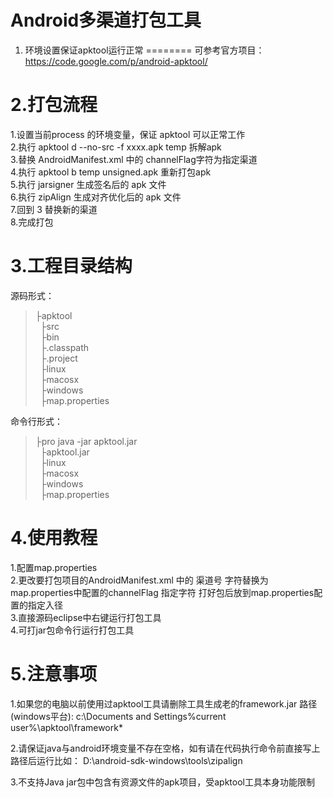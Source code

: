 Android多渠道打包工具
========

1. 环境设置保证apktool运行正常
========
可参考官方项目：https://code.google.com/p/android-apktool/

2.打包流程
========
1.设置当前process 的环境变量，保证 apktool 可以正常工作<br />
2.执行 apktool d --no-src -f xxxx.apk temp 拆解apk<br />
3.替换 AndroidManifest.xml 中的 channelFlag字符为指定渠道<br />
4.执行 apktool b temp unsigned.apk 重新打包apk<br />
5.执行 jarsigner 生成签名后的 apk 文件<br />
6.执行 zipAlign 生成对齐优化后的 apk 文件<br />
7.回到 3 替换新的渠道<br />
8.完成打包<br />


3.工程目录结构
========
源码形式：<br />

> ├apktool<br />
> &nbsp;&nbsp;├src<br />
> &nbsp;&nbsp;├bin<br />
> &nbsp;&nbsp;├.classpath<br />
> &nbsp;&nbsp;├.project<br />
> &nbsp;&nbsp;├linux<br />
> &nbsp;&nbsp;├macosx<br />
> &nbsp;&nbsp;├windows<br />
> &nbsp;&nbsp;├map.properties<br />
 
命令行形式：<br />
> ├pro java -jar apktool.jar<br />
> &nbsp;&nbsp;├apktool.jar<br />
> &nbsp;&nbsp;├linux<br />
> &nbsp;&nbsp;├macosx<br />
> &nbsp;&nbsp;├windows<br />
> &nbsp;&nbsp;├map.properties<br />

4.使用教程
========
1.配置map.properties<br />
2.更改要打包项目的AndroidManifest.xml 中的 渠道号 字符替换为map.properties中配置的channelFlag
指定字符 打好包后放到map.properties配置的指定入径<br />
3.直接源码eclipse中右键运行打包工具<br />
4.可打jar包命令行运行打包工具<br />

5.注意事项
========
1.如果您的电脑以前使用过apktool工具请删除工具生成老的framework.jar 路径(windows平台):
c:\Documents and Settings\%current user%\apktool\framework\*

2.请保证java与android环境变量不存在空格，如有请在代码执行命令前直接写上路径后运行比如：
D:\android-sdk-windows\tools\zipalign

3.不支持Java jar包中包含有资源文件的apk项目，受apktool工具本身功能限制
